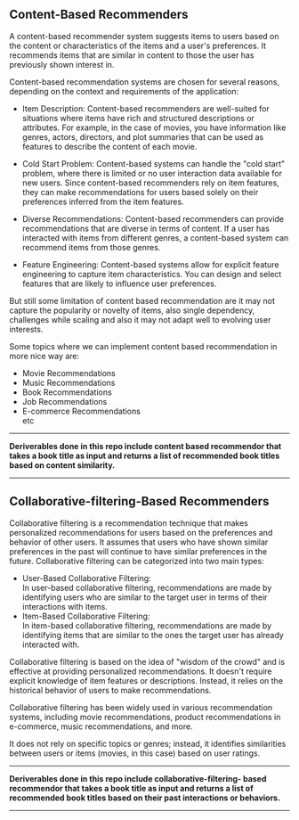 ## Content-Based Recommenders

A content-based recommender system suggests items to users based on the content or characteristics of the items and a user's preferences. It recommends items that are similar in content to those the user has previously shown interest in.

Content-based recommendation systems are chosen for several reasons, depending on the context and requirements of the application:

- Item Description: Content-based recommenders are well-suited for situations where items have rich and structured descriptions or attributes. For example, in the case of movies, you have information like genres, actors, directors, and plot summaries that can be used as features to describe the content of each movie.

- Cold Start Problem: Content-based systems can handle the "cold start" problem, where there is limited or no user interaction data available for new users. Since content-based recommenders rely on item features, they can make recommendations for users based solely on their preferences inferred from the item features.
- Diverse Recommendations: Content-based recommenders can provide recommendations that are diverse in terms of content. If a user has interacted with items from different genres, a content-based system can recommend items from those genres.
- Feature Engineering: Content-based systems allow for explicit feature engineering to capture item characteristics. You can design and select features that are likely to influence user preferences.

But still some limitation of content based recommendation are it may not capture the popularity or novelty of items, also single dependency, challenges while scaling and also it may not adapt well to evolving user interests.

Some topics where we can implement content based recommendation in more nice way are:

- Movie Recommendations
- Music Recommendations
- Book Recommendations
- Job Recommendations
- E-commerce Recommendations  
  etc

---

**Deriverables done in this repo include content based recommendor that takes a book title as input and returns a list of recommended book titles based on content similarity.**

---

## Collaborative-filtering-Based Recommenders

Collaborative filtering is a recommendation technique that makes personalized recommendations for users based on the preferences and behavior of other users. It assumes that users who have shown similar preferences in the past will continue to have similar preferences in the future. Collaborative filtering can be categorized into two main types:

- User-Based Collaborative Filtering:  
  In user-based collaborative filtering, recommendations are made by identifying users who are similar to the target user in terms of their interactions with items.
- Item-Based Collaborative Filtering:  
  In item-based collaborative filtering, recommendations are made by identifying items that are similar to the ones the target user has already interacted with.

Collaborative filtering is based on the idea of "wisdom of the crowd" and is effective at providing personalized recommendations. It doesn't require explicit knowledge of item features or descriptions. Instead, it relies on the historical behavior of users to make recommendations.

Collaborative filtering has been widely used in various recommendation systems, including movie recommendations, product recommendations in e-commerce, music recommendations, and more.

It does not rely on specific topics or genres; instead, it identifies similarities between users or items (movies, in this case) based on user ratings.

---

**Deriverables done in this repo include collaborative-filtering- based recommendor that takes a book title as input and returns a list of recommended book titles based on their past interactions or behaviors.**

---

